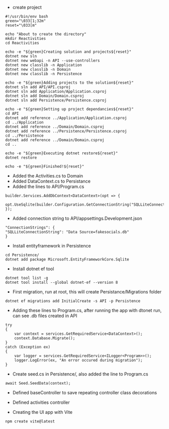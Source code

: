 - create project
```
#!/usr/bin/env bash
green="\033[1;32m"
reset="\033[m"

echo "About to create the directory"
mkdir Reactivities
cd Reactivities

echo -e "${green}Creating solution and projects${reset}"
dotnet new sln
dotnet new webapi -n API --use-controllers
dotnet new classlib -n Application
dotnet new classlib -n Domain
dotnet new classlib -n Persistence

echo -e "${green}Adding projects to the solution${reset}"
dotnet sln add API/API.csproj
dotnet sln add Application/Application.csproj
dotnet sln add Domain/Domain.csproj
dotnet sln add Persistence/Persistence.csproj

echo -e "${green}Setting up project dependancies${reset}"
cd API
dotnet add reference ../Application/Application.csproj
cd ../Application
dotnet add reference ../Domain/Domain.csproj
dotnet add reference ../Persistence/Persistence.csproj
cd ../Persistence
dotnet add reference ../Domain/Domain.csproj
cd ..

echo -e "${green}Executing dotnet restore${reset}"
dotnet restore

echo -e "${green}Finished!${reset}"
```

- Added the Activities.cs to Domain
- Added DataContext.cs to Persistance
- Added the lines to API/Program.cs
```
builder.Services.AddDbContext<DataContext>(opt => { 
    opt.UseSqlite(builder.Configuration.GetConnectionString("SQLLiteConnectionString"));
});
```
- Added connection string to API/appsettings.Development.json
```
"ConnectionStrings": {
"SQLLiteConnectionString": "Data Source=fakesocials.db"
}
```
- Install entityframework in Persistence
```
cd Persistence/
dotnet add package Microsoft.EntityFrameworkCore.Sqlite
```
- Install dotnet ef tool
```
dotnet tool list -g
dotnet tool install --global dotnet-ef --version 8
```

- First migration, run at root, this will create Persistance/Migrations folder
```
dotnet ef migrations add InitialCreate -s API -p Persistence
```

- Adding these lines to Program.cs, after running the app with dtonet run, can see .db files created in API
```
try 
{
    var context = services.GetRequiredService<DataContext>();
    context.Database.Migrate();
}
catch (Exception ex)
{
    var logger = services.GetRequiredService<ILogger<Program>>();
    logger.LogError(ex, "An error occured during migration");
}
```
- Create seed.cs in Persistence/, also added the line to Program.cs
```
await Seed.SeedData(context);
```
- Defined baseController to save repeating controller class decorations
- Defined activities controller

- Creating the UI app with Vite
```
npm create vite@latest
```